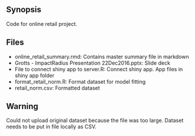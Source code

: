 ## Synopsis

Code for online retail project.


## Files

* online_retail_summary.rmd: Contains master summary file in markdown
* Grotts - ImpactRadius Presentation 22Dec2016.pptx: Slide deck
* File to connect shiny app to server.R: Connect shiny app. App files in shiny app folder
* format_retail_norm.R: Format dataset for model fitting
* retail_norm.csv: Formatted dataset

## Warning

Could not upload original dataset because the file was too large. Dataset needs to be put in file locally as CSV. 
